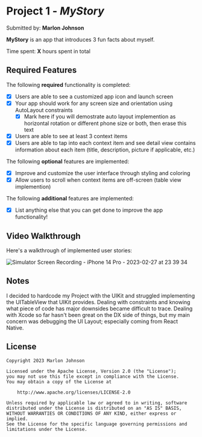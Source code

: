 # Project 1 - *MyStory*

Submitted by: **Marlon Johnson**

**MyStory** is an app that introduces 3 fun facts about myself. 

Time spent: **X** hours spent in total

## Required Features

The following **required** functionality is completed:

- [x] Users are able to see a customized app icon and launch screen
- [x] Your app should work for any screen size and orientation using AutoLayout constraints
  - [x] Mark here if you will demostrate auto layout implemention as horizontal rotation or different phone size or both, then erase this text
- [x] Users are able to see at least 3 context items
- [x] Users are able to tap into each context item and see detail view contains information about each item (title, description, picture if applicable, etc.)
 
The following **optional** features are implemented:

- [x] Improve and customize the user interface through styling and coloring
- [x] Allow users to scroll when context items are off-screen (table view implemention)

The following **additional** features are implemented:

- [x] List anything else that you can get done to improve the app functionality!

## Video Walkthrough

Here's a walkthrough of implemented user stories:

![Simulator Screen Recording - iPhone 14 Pro - 2023-02-27 at 23 39 34](https://user-images.githubusercontent.com/5723692/221786255-5d860852-c4d1-4b97-9552-c6ea98e8e6c5.gif)

## Notes

I decided to hardcode my Project with the UIKit and struggled implementing the UITableView that UIKit provides.
Dealing with constraints and knowing what piece of code has major downsides became difficult to trace. Dealing with Xcode so far
hasn't been great on the DX side of things, but my main concern was debugging the UI Layout; especially coming from React Native. 

## License

    Copyright 2023 Marlon Johnson

    Licensed under the Apache License, Version 2.0 (the "License");
    you may not use this file except in compliance with the License.
    You may obtain a copy of the License at

        http://www.apache.org/licenses/LICENSE-2.0

    Unless required by applicable law or agreed to in writing, software
    distributed under the License is distributed on an "AS IS" BASIS,
    WITHOUT WARRANTIES OR CONDITIONS OF ANY KIND, either express or implied.
    See the License for the specific language governing permissions and
    limitations under the License.
